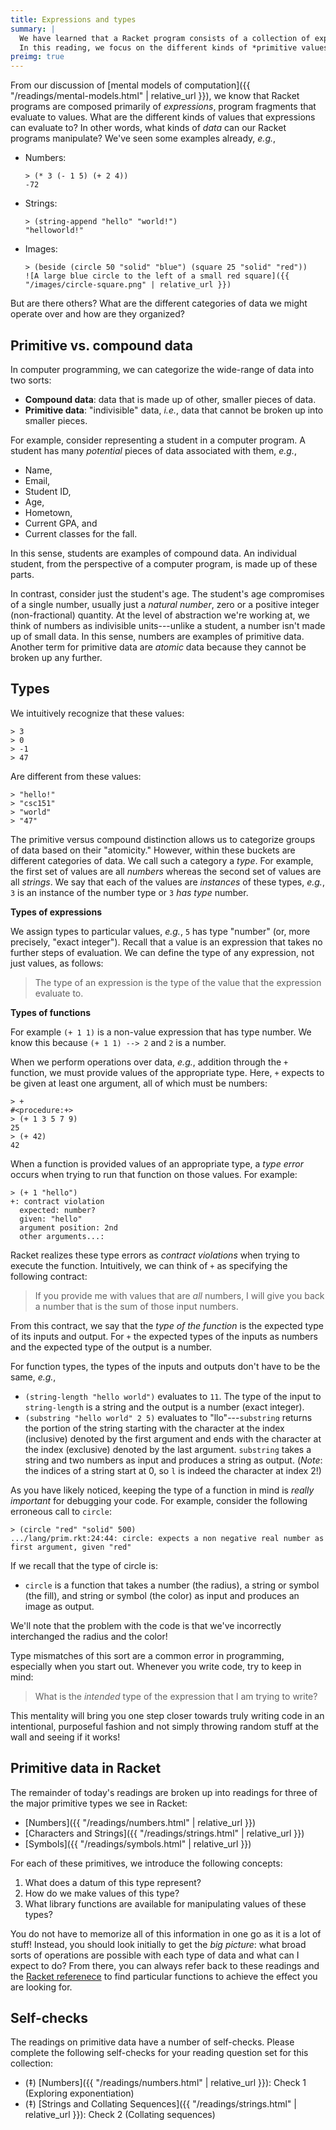 ```yaml
---
title: Expressions and types
summary: |
  We have learned that a Racket program consists of a collection of expressions, program fragments that evaluate to values.
  In this reading, we focus on the different kinds of *primitive values* that we can manipulate in our Racket programs.
preimg: true
---
```


From our discussion of [mental models of computation]({{ "/readings/mental-models.html" | relative_url }}), we know that Racket programs are composed primarily of *expressions*, program fragments that evaluate to values.
What are the different kinds of values that expressions can evaluate to?
In other words, what kinds of *data* can our Racket programs manipulate?
We've seen some examples already, *e.g.*,

+   Numbers:
    ~~~racket
    > (* 3 (- 1 5) (+ 2 4))
    -72
    ~~~

+   Strings:
    ~~~racket
    > (string-append "hello" "world!")
    "helloworld!"
    ~~~

+   Images:
    ~~~racket
    > (beside (circle 50 "solid" "blue") (square 25 "solid" "red"))
    ![A large blue circle to the left of a small red square]({{ "/images/circle-square.png" | relative_url }})
    ~~~

But are there others?
What are the different categories of data we might operate over and how are they organized?

## Primitive vs. compound data

In computer programming, we can categorize the wide-range of data into two sorts:

+   **Compound data**: data that is made up of other, smaller pieces of data.
+   **Primitive data**: "indivisible" data, *i.e.*, data that cannot be broken up into smaller pieces.

For example, consider representing a student in a computer program.
A student has many *potential* pieces of data associated with them, *e.g.*,

+   Name,
+   Email,
+   Student ID,
+   Age,
+   Hometown,
+   Current GPA, and
+   Current classes for the fall.

In this sense, students are examples of compound data.
An individual student, from the perspective of a computer program, is made up of these parts.

In contrast, consider just the student's age.
The student's age compromises of a single number, usually just a *natural number*, zero or a positive integer (non-fractional) quantity.
At the level of abstraction we're working at, we think of numbers as indivisible units---unlike a student, a number isn't made up of small data.
In this sense, numbers are examples of primitive data.
Another term for primitive data are *atomic* data because they cannot be broken up any further.

## Types

We intuitively recognize that these values:

~~~racket
> 3
> 0
> -1
> 47
~~~

Are different from these values:

~~~racket
> "hello!"
> "csc151"
> "world"
> "47"
~~~

The primitive versus compound distinction allows us to categorize groups of data based on their "atomicity."
However, within these buckets are different categories of data.
We call such a category a *type*.
For example, the first set of values are all *numbers* whereas the second set of values are all *strings*.
We say that each of the values are *instances* of these types, *e.g.*, `3` is an instance of the number type or `3` *has type* number.

**Types of expressions**

We assign types to particular values, *e.g.*, `5` has type "number" (or, more
precisely, "exact integer").
Recall that a value is an expression that takes no further steps of evaluation.
We can define the type of any expression, not just values, as follows:

> The type of an expression is the type of the value that the expression evaluate to.

**Types of functions**

For example `(+ 1 1)` is a non-value expression that has type number.
We know this because `(+ 1 1) --> 2` and `2` is a number.

When we perform operations over data, *e.g.*, addition through the `+` function, we must provide values of the appropriate type.
Here, `+` expects to be given at least one argument, all of which must be numbers:

~~~racket
> +
#<procedure:+>
> (+ 1 3 5 7 9)
25
> (+ 42)
42
~~~

When a function is provided values of an appropriate type, a *type error* occurs when trying to run that function on those values.
For example:

~~~racket
> (+ 1 "hello")
+: contract violation
  expected: number?
  given: "hello"
  argument position: 2nd
  other arguments...:
~~~

Racket realizes these type errors as *contract violations* when trying to execute the function.
Intuitively, we can think of `+` as specifying the following contract:

> If you provide me with values that are *all* numbers, I will give you back a number that is the sum of those input numbers.

From this contract, we say that the *type of the function* is the expected type of its inputs and output.
For `+` the expected types of the inputs as numbers and the expected type of the output is a number.

For function types, the types of the inputs and outputs don't have to be the same, *e.g.*,

+   `(string-length "hello world")` evaluates to `11`.
    The type of the input to `string-length` is a string and the output is a number (exact integer).
+   `(substring "hello world" 2 5)` evaluates to "llo"---`substring` returns the portion of the string starting with the character at the index (inclusive) denoted by the first argument and ends with the character at the index (exclusive) denoted by the last argument. 
    `substring` takes a string and two numbers as input and produces a string as output.
    (*Note*: the indices of a string start at 0, so `l` is indeed the character at index 2!)

As you have likely noticed, keeping the type of a function in mind is *really important* for debugging your code.
For example, consider the following erroneous call to `circle`:

~~~racket
> (circle "red" "solid" 500)
.../lang/prim.rkt:24:44: circle: expects a non negative real number as first argument, given "red"
~~~

If we recall that the type of circle is:

+   `circle` is a function that takes a number (the radius), a string or symbol (the fill), and string or symbol (the color) as input and produces an image as output.

We'll note that the problem with the code is that we've incorrectly interchanged the radius and the color!

Type mismatches of this sort are a common error in programming, especially when you start out.
Whenever you write code, try to keep in mind:

> What is the *intended* type of the expression that I am trying to write?

This mentality will bring you one step closer towards truly writing code in an intentional, purposeful fashion and not simply throwing random stuff at the wall and seeing if it works!

## Primitive data in Racket

The remainder of today's readings are broken up into readings for three of the major primitive types we see in Racket:

+ [Numbers]({{ "/readings/numbers.html" | relative_url }})
+ [Characters and Strings]({{ "/readings/strings.html" | relative_url }})
+ [Symbols]({{ "/readings/symbols.html" | relative_url }})

For each of these primitives, we introduce the following concepts:

1.  What does a datum of this type represent?
2.  How do we make values of this type?
3.  What library functions are available for manipulating values of these types?

You do not have to memorize all of this information in one go as it is a lot of stuff!
Instead, you should look initially to get the *big picture*: what broad sorts of operations are possible with each type of data and what can I expect to do?
From there, you can always refer back to these readings and the [Racket referenece](https://docs.racket-lang.org/reference/index.html) to find particular functions to achieve the effect you are looking for.

## Self-checks

The readings on primitive data have a number of self-checks.
Please complete the following self-checks for your reading question set for this collection:

+ (‡) [Numbers]({{ "/readings/numbers.html" | relative_url }}): Check 1 (Exploring exponentiation)
+ (‡) [Strings and Collating Sequences]({{ "/readings/strings.html" | relative_url }}): Check 2 (Collating sequences)
